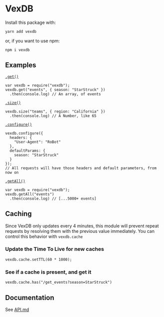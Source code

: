 # VexDB

Install this package with:

    yarn add vexdb

or, if you want to use npm:

    npm i vexdb

## Examples

[`.get()`](https://github.com/MayorMonty/vexdb/blob/master/API.md#get)

    var vexdb = require("vexdb");
    vexdb.get("events", { season: "StarStruck" })
      .then(console.log) // An array, of events

[`.size()`](https://github.com/MayorMonty/vexdb/blob/master/API.md#size)

    vexdb.size("teams", { region: "California" })
      .then(console.log) // A Number, like 65

[`.configure()`](https://github.com/MayorMonty/vexdb/blob/master/API.md#configure)

    vexdb.configure({
      headers: {
        "User-Agent": "RoBot"
      },
      defaultParams: {
        season: "StarStruck"
      }
    });
    // All requests will have those headers and default parameters, from now on

[`.getAll()`](https://github.com/MayorMonty/vexdb/blob/master/API.md#getAll)

    var vexdb = require("vexdb");
    vexdb.getAll("events")
      .then(console.log) // [...5000+ events]

## Caching
Since VexDB only updates every 4 minutes, this module will prevent repeat requests by resolving them with the previous value immediately. You can control this behavior with `vexdb.cache`

### Update the Time To Live for new caches

    vexdb.cache.setTTL(60 * 1000);

### See if a cache is present, and get it

    vexdb.cache.has("/get_events?season=StarStruck")


## Documentation
See [API.md](https://github.com/MayorMonty/vexdb/blob/master/API.md)
